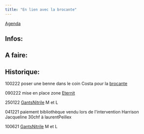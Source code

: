 ```yaml
---
title: "En lien avec la brocante"
---
```


[Agenda](notes/AgendaMaJournee.md) 
## Infos:

## A faire: 

## Historique:
100222 poser une benne dans le coin Costa pour la [brocante](notes/departements/D_Brocante.md)

090222 mise en place zone [Eternit](notes/gestionDesMatieres/Eternit.md)

250122 [GantsNitrile](notes/equipements/consommables/C_GantsNitrile.md) M et L

041221 paiement bibliothèque vendu lors de l'intervention Harrison Jacqueline 30chf à laurentPeillex

100621  [GantsNitrile](notes/equipements/consommables/C_GantsNitrile.md) M et L
